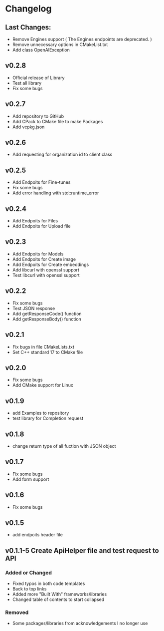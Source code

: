 # Changelog

## Last Changes:

- Remove Engines support ( The Engines endpoints are deprecated. )
- Remove unnecessary options in CMakeList.txt
- Add class OpenAIException

## v0.2.8

- Official release of Library
- Test all library
- Fix some bugs

## v0.2.7

- Add repository to GitHub
- Add CPack to CMake file to make Packages
- Add vcpkg.json

## v0.2.6

- Add requesting for organization id to client class

## v0.2.5

- Add Endpoits for Fine-tunes
- Fix some bugs
- Add error handling with std::runtime_error

## v0.2.4

- Add Endpoits for Files
- Add Endpoits for Upload file

## v0.2.3

- Add Endpoits for Models
- Add Endpoits for Create image
- Add Endpoits for Create embeddings
- Add libcurl with openssl support
- Test libcurl with openssl support

## v0.2.2

- Fix some bugs
- Test JSON response
- Add getResponseCode() function
- Add getResponseBody() function

## v0.2.1

- Fix bugs in file CMakeLists.txt
- Set C++ standard 17 to CMake file

## v0.2.0

- Fix some bugs
- Add CMake support for Linux

## v0.1.9

- add Examples to repository
- test library for Completion request

## v0.1.8

- change return type of all fuction with JSON object

## v0.1.7

- Fix some bugs
- Add form support

## v0.1.6

- Fix some bugs

## v0.1.5

- add endpoits header file

## v0.1.1-5 Create ApiHelper file and test request to API

### Added or Changed
- Fixed typos in both code templates
- Back to top links
- Added more "Built With" frameworks/libraries
- Changed table of contents to start collapsed

### Removed

- Some packages/libraries from acknowledgements I no longer use
